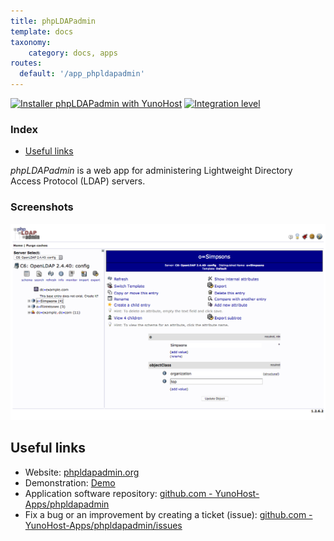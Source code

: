 ```yaml
---
title: phpLDAPadmin
template: docs
taxonomy:
    category: docs, apps
routes:
  default: '/app_phpldapadmin'
---
```


[![Installer phpLDAPadmin with YunoHost](https://install-app.yunohost.org/install-with-yunohost.svg)](https://install-app.yunohost.org/?app=phpldapadmin) [![Integration level](https://dash.yunohost.org/integration/phpldapadmin.svg)](https://dash.yunohost.org/appci/app/phpldapadmin)

### Index

- [Useful links](#useful-links)

*phpLDAPadmin* is a web app for administering Lightweight Directory Access Protocol (LDAP) servers.

### Screenshots

![Screenshots of phpLDAPadmin](https://github.com/YunoHost-Apps/phpldapadmin_ynh/blob/master/doc/screenshots/screenshot.png)

## Useful links

+ Website: [phpldapadmin.org](www.phpldapadmin.org)
+ Demonstration: [Demo](https://olddemo.phpldapadmin.org/)
+ Application software repository: [github.com - YunoHost-Apps/phpldapadmin](https://github.com/YunoHost-Apps/phpldapadmin_ynh)
+ Fix a bug or an improvement by creating a ticket (issue): [github.com - YunoHost-Apps/phpldapadmin/issues](https://github.com/YunoHost-Apps/phpldapadmin_ynh/issues)
